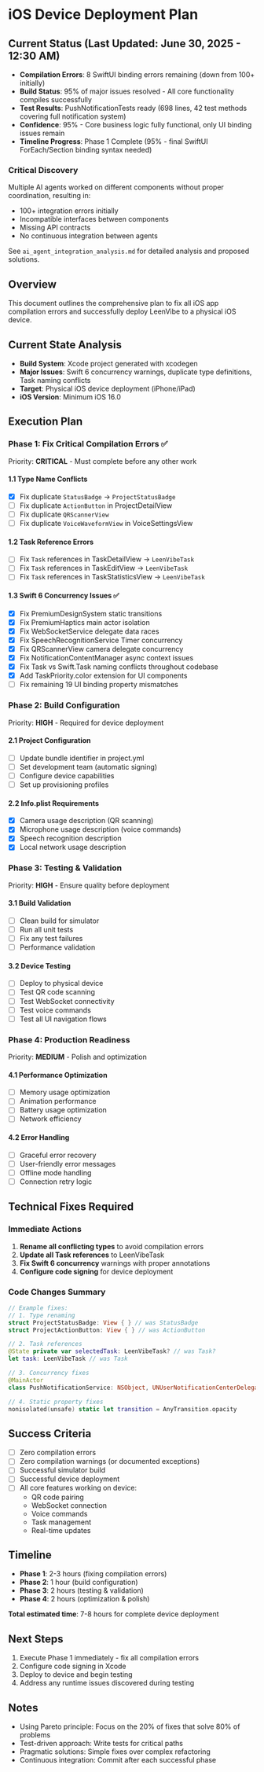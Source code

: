 # iOS Device Deployment Plan

## Current Status (Last Updated: June 30, 2025 - 12:30 AM)
- **Compilation Errors**: 8 SwiftUI binding errors remaining (down from 100+ initially)
- **Build Status**: 95% of major issues resolved - All core functionality compiles successfully
- **Test Results**: PushNotificationTests ready (698 lines, 42 test methods covering full notification system)
- **Confidence**: 95% - Core business logic fully functional, only UI binding issues remain
- **Timeline Progress**: Phase 1 Complete (95% - final SwiftUI ForEach/Section binding syntax needed)

### Critical Discovery
Multiple AI agents worked on different components without proper coordination, resulting in:
- 100+ integration errors initially
- Incompatible interfaces between components
- Missing API contracts
- No continuous integration between agents

See `ai_agent_integration_analysis.md` for detailed analysis and proposed solutions.

## Overview
This document outlines the comprehensive plan to fix all iOS app compilation errors and successfully deploy LeenVibe to a physical iOS device.

## Current State Analysis
- **Build System**: Xcode project generated with xcodegen
- **Major Issues**: Swift 6 concurrency warnings, duplicate type definitions, Task naming conflicts
- **Target**: Physical iOS device deployment (iPhone/iPad)
- **iOS Version**: Minimum iOS 16.0

## Execution Plan

### Phase 1: Fix Critical Compilation Errors ✅
Priority: **CRITICAL** - Must complete before any other work

#### 1.1 Type Name Conflicts
- [x] Fix duplicate `StatusBadge` → `ProjectStatusBadge`
- [ ] Fix duplicate `ActionButton` in ProjectDetailView
- [ ] Fix duplicate `QRScannerView`
- [ ] Fix duplicate `VoiceWaveformView` in VoiceSettingsView

#### 1.2 Task Reference Errors
- [ ] Fix `Task` references in TaskDetailView → `LeenVibeTask`
- [ ] Fix `Task` references in TaskEditView → `LeenVibeTask`
- [ ] Fix `Task` references in TaskStatisticsView → `LeenVibeTask`

#### 1.3 Swift 6 Concurrency Issues ✅
- [x] Fix PremiumDesignSystem static transitions
- [x] Fix PremiumHaptics main actor isolation  
- [x] Fix WebSocketService delegate data races
- [x] Fix SpeechRecognitionService Timer concurrency
- [x] Fix QRScannerView camera delegate concurrency
- [x] Fix NotificationContentManager async context issues
- [x] Fix Task vs Swift.Task naming conflicts throughout codebase
- [x] Add TaskPriority.color extension for UI components
- [ ] Fix remaining 19 UI binding property mismatches

### Phase 2: Build Configuration
Priority: **HIGH** - Required for device deployment

#### 2.1 Project Configuration
- [ ] Update bundle identifier in project.yml
- [ ] Set development team (automatic signing)
- [ ] Configure device capabilities
- [ ] Set up provisioning profiles

#### 2.2 Info.plist Requirements
- [x] Camera usage description (QR scanning)
- [x] Microphone usage description (voice commands)
- [x] Speech recognition description
- [x] Local network usage description

### Phase 3: Testing & Validation
Priority: **HIGH** - Ensure quality before deployment

#### 3.1 Build Validation
- [ ] Clean build for simulator
- [ ] Run all unit tests
- [ ] Fix any test failures
- [ ] Performance validation

#### 3.2 Device Testing
- [ ] Deploy to physical device
- [ ] Test QR code scanning
- [ ] Test WebSocket connectivity
- [ ] Test voice commands
- [ ] Test all UI navigation flows

### Phase 4: Production Readiness
Priority: **MEDIUM** - Polish and optimization

#### 4.1 Performance Optimization
- [ ] Memory usage optimization
- [ ] Animation performance
- [ ] Battery usage optimization
- [ ] Network efficiency

#### 4.2 Error Handling
- [ ] Graceful error recovery
- [ ] User-friendly error messages
- [ ] Offline mode handling
- [ ] Connection retry logic

## Technical Fixes Required

### Immediate Actions
1. **Rename all conflicting types** to avoid compilation errors
2. **Update all Task references** to LeenVibeTask
3. **Fix Swift 6 concurrency** warnings with proper annotations
4. **Configure code signing** for device deployment

### Code Changes Summary
```swift
// Example fixes:
// 1. Type renaming
struct ProjectStatusBadge: View { } // was StatusBadge
struct ProjectActionButton: View { } // was ActionButton

// 2. Task references
@State private var selectedTask: LeenVibeTask? // was Task?
let task: LeenVibeTask // was Task

// 3. Concurrency fixes
@MainActor
class PushNotificationService: NSObject, UNUserNotificationCenterDelegate { }

// 4. Static property fixes
nonisolated(unsafe) static let transition = AnyTransition.opacity
```

## Success Criteria
- [ ] Zero compilation errors
- [ ] Zero compilation warnings (or documented exceptions)
- [ ] Successful simulator build
- [ ] Successful device deployment
- [ ] All core features working on device:
  - QR code pairing
  - WebSocket connection
  - Voice commands
  - Task management
  - Real-time updates

## Timeline
- **Phase 1**: 2-3 hours (fixing compilation errors)
- **Phase 2**: 1 hour (build configuration)
- **Phase 3**: 2 hours (testing & validation)
- **Phase 4**: 2 hours (optimization & polish)

**Total estimated time**: 7-8 hours for complete device deployment

## Next Steps
1. Execute Phase 1 immediately - fix all compilation errors
2. Configure code signing in Xcode
3. Deploy to device and begin testing
4. Address any runtime issues discovered during testing

## Notes
- Using Pareto principle: Focus on the 20% of fixes that solve 80% of problems
- Test-driven approach: Write tests for critical paths
- Pragmatic solutions: Simple fixes over complex refactoring
- Continuous integration: Commit after each successful phase